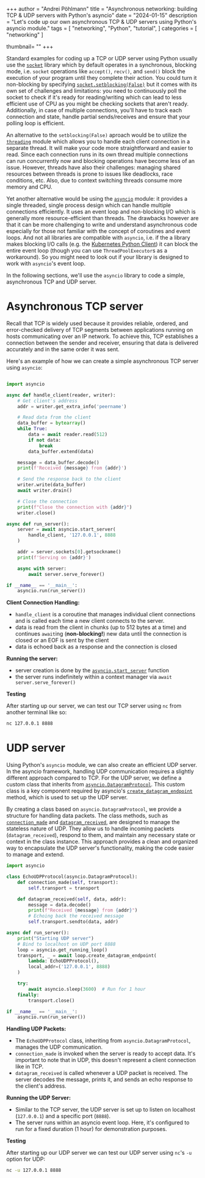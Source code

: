 +++ author = "Andrei Pöhlmann"
title = "Asynchronous networking: building TCP & UDP servers with Python's asyncio"
date = "2024-01-15"
description = "Let's code up our own asynchronous TCP & UDP servers using Python's asyncio module."
tags = [
"networking",
"Python",
"tutorial",
]
categories = [
"networking"
]

thumbnail= ""
+++

Standard examples for coding up a TCP or UDP server using Python usually use the [`socket`](https://docs.python.org/3/library/socket.html#) library which by default operates in a synchronous, blocking mode, i.e. `socket` operations like `accept()`, `recv()`, and `send()` block the execution of your program until they complete their action. You could turn it non-blocking by specifying [`socket.setblocking(False)`](https://docs.python.org/3/library/socket.html#socket.socket.setblocking) but it comes with its own set of challenges and limitations: you need to continuously poll the socket to check if it's ready for reading/writing which can lead to less efficient use of CPU as you might be checking sockets that aren't ready. Additionally, in case of multiple connections, you'll have to track each connection and state, handle partial sends/receives and ensure that your polling loop is efficient.

An alternative to the `setblocking(False)` aproach would be to utilize the [`threading`](https://docs.python.org/3/library/threading.html) module which allows you to handle each client connection in a separate thread. It will make your code more straightforward and easier to read. Since each connection runs in its own thread multiple connections can run concurrently now and blocking operations have become less of an issue. However, threads have also their challenges: managing shared resources between threads is prone to issues like deadlocks, race conditions, etc. Also, due to context switching threads consume more memory and CPU.

Yet another alternative would be using the [`asyncio`](https://docs.python.org/3/library/asyncio.html) module: it provides a single threaded, single process design which can handle multiple connections efficiently. It uses an event loop and non-blocking I/O which is generally more resource-efficient than threads. The drawbacks however are that it can be more challenging to write and understand asynchronous code especially for those not familiar with the concept of coroutines and event loops. And not all libraries are compatible with `asyncio`, i.e. if the a library makes blocking I/O calls (e.g. the [Kubernetes Python Client](https://github.com/kubernetes-client/python)) it can block the entire event loop (though you can use `ThreadPoolExecutor`s as a workaround). So you might need to look out if your library is designed to work with `asyncio`'s event loop.

In the following sections, we'll use the `asyncio` library to code a simple, asynchronous TCP and UDP server. 

# Asynchronous TCP server

Recall that TCP is widely used because it provides reliable, ordered, and error-checked delivery of TCP segments between applications running on hosts communicating over an IP network. To achieve this, TCP establishes a connection between the sender and receiver, ensuring that data is delivered accurately and in the same order it was sent.

Here's an example of how we can create a simple asynchronous TCP server using `asyncio`:

```Python 

import asyncio

async def handle_client(reader, writer):
    # Get client's address
    addr = writer.get_extra_info('peername')

    # Read data from the client
    data_buffer = bytearray()
    while True:
        data = await reader.read(512)
        if not data:
            break
        data_buffer.extend(data)

    message = data_buffer.decode()
    print(f'Received {message} from {addr}')

    # Send the response back to the client
    writer.write(data_buffer)
    await writer.drain()

    # Close the connection
    print(f"Close the connection with {addr}")
    writer.close()

async def run_server():
    server = await asyncio.start_server(
        handle_client, '127.0.0.1', 8888
    )

    addr = server.sockets[0].getsockname()
    print(f'Serving on {addr}')

    async with server:
        await server.serve_forever()

if __name__ == '__main__':
    asyncio.run(run_server())
```

**Client Connection Handling:** 
* `handle_client` is a coroutine that manages individual client connections and is called each time a new client connects to the server. 
* data is read from the client in chunks (up to 512 bytes at a time) and continues `await`ing (**non-blocking!**) new data until the connection is closed or an EOF is sent by the client
* data is echoed back as a response and the connection is closed

**Running the server:**

* server creation is done by the [`asyncio.start_server`](https://docs.python.org/3/library/asyncio-stream.html#asyncio.start_server) function
* the server runs indefinitely within a context manager via `await server.serve_forever()`

**Testing**

After starting up our server, we can test our TCP server using `nc` from another terminal like so:

```bash
nc 127.0.0.1 8888
```


# UDP server

Using Python's `asyncio` module, we can also create an efficient UDP server. In the asyncio framework, handling UDP communication requires a slightly different approach compared to TCP. For the UDP server, we define a custom class that inherits from [`asyncio.DatagramProtocol`](https://docs.python.org/3/library/asyncio-protocol.html#datagram-protocols). This custom class is a key component required by asyncio's [`create_datagram_endpoint`](https://docs.python.org/3/library/asyncio-eventloop.html#asyncio.loop.create_datagram_endpoint) method, which is used to set up the UDP server.

By creating a class based on `asyncio.DatagramProtocol`, we provide a structure for handling data packets. The class methods, such as [`connection_made`](https://docs.python.org/3/library/asyncio-protocol.html#asyncio.BaseProtocol.connection_made) and [`datagram_received`](https://docs.python.org/3/library/asyncio-protocol.html#asyncio.DatagramProtocol.datagram_received), are designed to manage the stateless nature of UDP. They allow us to handle incoming packets (`datagram_received`), respond to them, and maintain any necessary state or context in the class instance. This approach provides a clean and organized way to encapsulate the UDP server's functionality, making the code easier to manage and extend.


```Python
import asyncio

class EchoUDPProtocol(asyncio.DatagramProtocol):
    def connection_made(self, transport):
        self.transport = transport

    def datagram_received(self, data, addr):
        message = data.decode()
        print(f"Received {message} from {addr}")
        # Echoing back the received message
        self.transport.sendto(data, addr)

async def run_server():
    print("Starting UDP server")
    # Bind to localhost on UDP port 8888
    loop = asyncio.get_running_loop()
    transport, _ = await loop.create_datagram_endpoint(
        lambda: EchoUDPProtocol(),
        local_addr=('127.0.0.1', 8888)
    )

    try:
        await asyncio.sleep(3600)  # Run for 1 hour
    finally:
        transport.close()

if __name__ == '__main__':
    asyncio.run(run_server())

```

**Handling UDP Packets:**

* The `EchoUDPProtocol` class, inheriting from `asyncio.DatagramProtocol`, manages the UDP communication.
* `connection_made` is invoked when the server is ready to accept data. It's important to note that in UDP, this doesn't represent a client connection like in TCP.
* `datagram_received` is called whenever a UDP packet is received. The server decodes the message, prints it, and sends an echo response to the client's address.

**Running the UDP Server:**

* Similar to the TCP server, the UDP server is set up to listen on localhost (`127.0.0.1`) and a specific port (`8888`).
* The server runs within an asyncio event loop. Here, it's configured to run for a fixed duration (1 hour) for demonstration purposes.

**Testing**

After starting up our UDP server we can test our UDP server using `nc`'s `-u` option for UDP:

```bash
nc -u 127.0.0.1 8888
```
